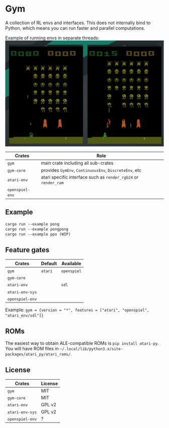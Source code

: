 # Gym

A collection of RL envs and interfaces.
This does not internally bind to Python, which means you can run faster and parallel computations.

Example of running envs in separate threads:
![](pongpong.png)

Crates          | Role
----------------|----------------------------------------------------------------
`gym`           | main crate including all sub-crates
`gym-core`      | provides `GymEnv`, `ContinuousEnv`, `DiscreteEnv`, etc
`atari-env`     | atari specific interface such as `render_rgb24` or `render_ram`
`openspiel-env` |

## Example
```
cargo run --example pong
cargo run --example pongpong
cargo run --example ppo (WIP)
```

## Feature gates

Crates          | Default | Available
----------------|---------|------------
`gym`           | `atari` | `openspiel`
`gym-core`      |         |
`atari-env`     |         | `sdl`
`atari-env-sys` |         |
`openspiel-env` |         |

Example: `gym = {version = "*", features = ["atari", "openspiel", "atari_env/sdl"]} `

## ROMs
The easiest way to obtain ALE-compatible ROMs is `pip install atari-py`.
You will have ROM files in `~/.local/lib/python3.x/site-packages/atari_py/atari_roms/`.

## License
Crates          | License
----------------|--------
`gym`           | MIT
`gym-core`      | MIT
`atari-env`     | GPL v2
`atari-env-sys` | GPL v2
`openspiel-env` | ?
